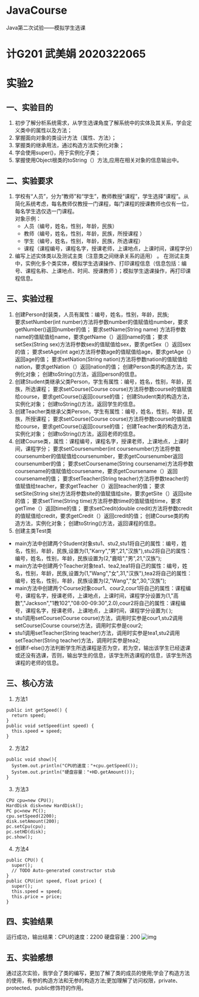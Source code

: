 # JavaCourse
Java第二次试验——模拟学生选课
# 计G201 武美娟 2020322065

# 实验2

## 一、实验目的
1. 初步了解分析系统需求，从学生选课角度了解系统中的实体及其关系，学会定义类中的属性以及方法；
2. 掌握面向对象的类设计方法（属性、方法）；
3. 掌握类的继承用法，通过构造方法实例化对象；
4. 学会使用super()，用于实例化子类；
5. 掌握使用Object根类的toString（）方法,应用在相关对象的信息输出中。
## 二、实验要求
1. 学校有“人员”，分为“教师”和“学生”，教师教授“课程”，学生选择“课程”。从简化系统考虑，每名教师仅教授一门课程，每门课程的授课教师也仅有一位，每名学生选仅选一门课程。  
对象示例： 	 
   * 人员（编号，姓名，性别，年龄，民族） 
   * 教师（编号，姓名，性别，年龄，民族，所授课程 ） 
   * 学生（编号，姓名，性别，年龄，民族，所选课程） 
   * 课程（课程编号，课程名字，授课老师，上课地点，上课时间，课程学分）
2. 编写上述实体类以及测试主类（注意类之间继承关系的适用） 。 
   在测试主类中，实例化多个类实体，模拟学生选课操作、打印课程信息（信息包括：编号、课程名称、上课地点、时间、授课教师 ）；模拟学生退课操作，再打印课程信息。  
## 三、实验过程
1. 创建Person封装类，人员有属性：编号，姓名，性别，年龄，民族;  
   要求setNumber(int number)方法将参数number的值赋值给number，要求getNumber()返回number的值； 
   要求setName(String name) 方法将参数name的值赋值给name，要求getName（）返回name的值； 
   要求setSex(String sex)方法将参数sex的值赋值给sex，要求getSex（）返回sex的值； 
   要求setAge(int age)方法将参数age的值赋值给age，要求getAge（）返回age的值； 
   要求setNation(String nation)方法将参数nation的值赋值给nation，要求getNation（）返回nation的值； 
   创建Person类的构造方法，实例化对象； 
   创建toString()方法，返回person的信息。 
2. 创建Student类继承父类Person，学生有属性：编号，姓名，性别，年龄，民族，所选课程； 
   要求setCourse(Course course)方法将参数course的值赋值给course，要求getCourse()返回course的值； 
   创建Student类的构造方法，实例化对象； 
   创建toString()方法，返回学生的信息。 
3. 创建Teacher类继承父类Person，学生有属性：编号，姓名，性别，年龄，民族，所授课程； 
   要求setCourse(Course course)方法将参数course的值赋值给course，要求getCourse()返回course的值； 
   创建Teacher类的构造方法，实例化对象； 
   创建toString()方法，返回老师的信息。 
4. 创建Course类，属性：课程编号，课程名字，授课老师，上课地点，上课时间，课程学分； 
   要求setCoursenumber(int coursenumber)方法将参数coursenumber的值赋值给coursenumber，要求getCoursenumber返回coursenumber的值； 
   要求setCoursename(String coursename)方法将参数coursename的值赋值给coursename，要求getCoursename（）返回coursename的值； 
   要求setTeacher(String teacher)方法将参数teacher的值赋值给teacher，要求getTeacher（）返回teacher的值； 
   要求setSite(String site)方法将参数site的值赋值给site，要求getSite（）返回site的值； 
   要求setTime(String time)方法将参数time的值赋值给time，要求getTime（）返回time的值； 
   要求setCredit(double credit)方法将参数credit的值赋值给credit，要求getCredit（）返回credit的值； 
   创建Course类的构造方法，实例化对象； 
   创建toString()方法，返回课程的信息。 
 5. 创建主类Test类
  * main方法中创建两个Student对象stu1、stu2,stu1将自己的属性：编号，姓名，性别，年龄，民族,设置为(1,"Karry","男",21,"汉族"),stu2将自己的属性：编号，姓名，性别，年龄，民族设置为(2,"鹿晗","男",21,"汉族");
  * main方法中创建两个Teacher对象tea1、tea2,tea1将自己的属性：编号，姓名，性别，年龄，民族,设置为(1,"Wang","女",31,"汉族"),tea2将自己的属性：编号，姓名，性别，年龄，民族设置为(2,"Wang","女",30,"汉族");
  * main方法中创建两个Course对象cour1、cour2,cour1将自己的属性：课程编号，课程名字，授课老师，上课地点，上课时间，课程学分设置为(1,"高数","Jackson","1教102","08:00-09:30",2.0),cour2将自己的属性：课程编号，课程名字，授课老师，上课地点，上课时间，课程学分设置为( );
  * stu1调用setCourse(Course course)方法，调用时实参是cour1,stu2调用setCourse(Course course)方法，调用时实参是cour2;
  * stu1调用setTeacher(String teacher)方法，调用时实参是tea1,stu2调用setTeacher(String teacher)方法，调用时实参是tea2;
  * 创建if-else()方法判断学生所选课程是否为空，若为空，输出该学生已经退课或还没有选课，否则，输出学生的信息，该学生所选课程的信息，该学生所选课程的老师的信息。
## 三、核心方法
1. 方法1
```
public int getSpeed() {
  return speed;
}
public void setSpeed(int speed) {
  this.speed = speed;
}
 ```
 2. 方法2
 ```
 public void show(){
   System.out.println("CPU的速度："+cpu.getSpeed());
   System.out.println("硬盘容量："+HD.getAmount());
}
 ```
 3. 方法3
 ```
 CPU cpu=new CPU();
 HardDisk disk=new HardDisk();
 PC pc=new PC();
 cpu.setSpeed(2200);
 disk.setAmount(200);
 pc.setCpu(cpu);
 pc.setHD(disk);
 pc.show();
 ```
 4. 方法4
 ```
 public CPU() {
   super();
   // TODO Auto-generated constructor stub
 }
 public CPU(int speed, float price) {
   super();
   this.speed = speed;
   this.price = price;
 }
 ```
## 四、实验结果
  运行成功，输出结果：CPU的速度：2200   硬盘容量：200
  ![img](http://note.youdao.com/yws/public/resource/253af59d7c3cc80c27cd7edcfc8a506e/xmlnote/WEBRESOURCEed65ad4dbc90574ec7d9e524bb29c401/13)
  
## 五、实验感想
  通过这次实验，我学会了类的编写，更加了解了类的成员的使用;学会了构造方法的使用，有参的构造方法和无参的构造方法;更加理解了访问权限，private、protected、public修饰符的作用。

